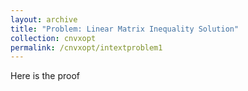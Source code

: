 ```yaml
---
layout: archive
title: "Problem: Linear Matrix Inequality Solution"
collection: cnvxopt
permalink: /cnvxopt/intextproblem1
---
```

Here is the proof
